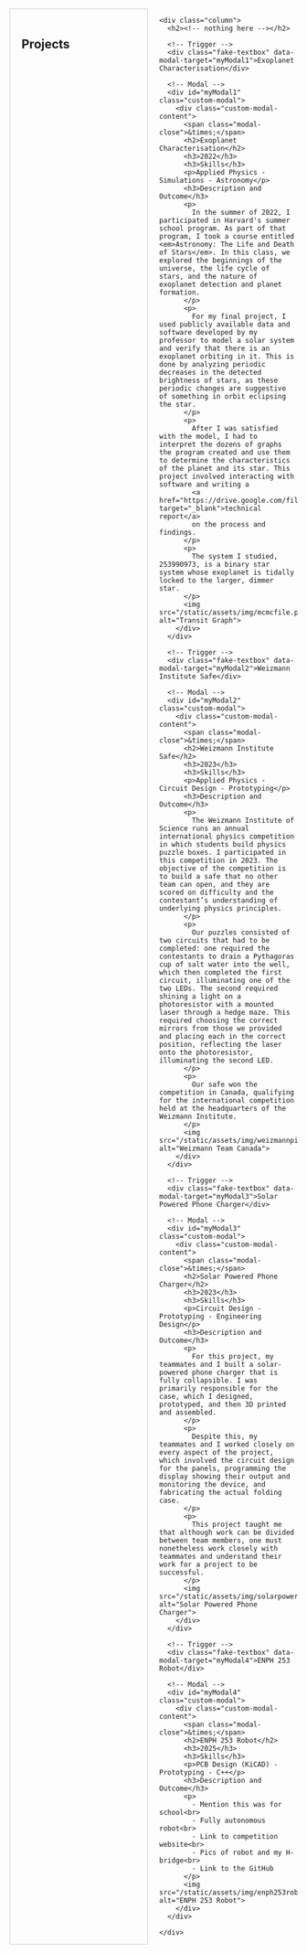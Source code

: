 <!DOCTYPE html>
<html lang="en">
<head>
  <meta charset="UTF-8">
  <meta name="viewport" content="width=device-width, initial-scale=1.0">
  <title>Two Columns</title>
  <style>
    .container {
      display: grid;
      grid-template-columns: 1fr 1fr; /* two equal columns */
      gap: 20px;
    }
    .column {
      padding: 20px;
      border: 1px solid #ccc;
    }
  </style>
</head>
<body>
  <div class="container">
    <div class="column">
      <h2>Projects</h2>
      <!-- nothing here -->
    </div>

    <div class="column">
      <h2><!-- nothing here --></h2>

      <!-- Trigger -->
      <div class="fake-textbox" data-modal-target="myModal1">Exoplanet Characterisation</div>

      <!-- Modal -->
      <div id="myModal1" class="custom-modal">
        <div class="custom-modal-content">
          <span class="modal-close">&times;</span>
          <h2>Exoplanet Characterisation</h2>
          <h3>2022</h3>
          <h3>Skills</h3>
          <p>Applied Physics - Simulations - Astronomy</p>
          <h3>Description and Outcome</h3>
          <p>
            In the summer of 2022, I participated in Harvard's summer school program. As part of that program, I took a course entitled <em>Astronomy: The Life and Death of Stars</em>. In this class, we explored the beginnings of the universe, the life cycle of stars, and the nature of exoplanet detection and planet formation.
          </p>
          <p>
            For my final project, I used publicly available data and software developed by my professor to model a solar system and verify that there is an exoplanet orbiting in it. This is done by analyzing periodic decreases in the detected brightness of stars, as these periodic changes are suggestive of something in orbit eclipsing the star.
          </p>
          <p>
            After I was satisfied with the model, I had to interpret the dozens of graphs the program created and use them to determine the characteristics of the planet and its star. This project involved interacting with software and writing a 
            <a href="https://drive.google.com/file/d/1xTxBpl6BDuQzn3yw4_8OyXE1H1EhJcpb/view" target="_blank">technical report</a>
            on the process and findings.
          </p>
          <p>
            The system I studied, 253990973, is a binary star system whose exoplanet is tidally locked to the larger, dimmer star.
          </p>
          <img src="/static/assets/img/mcmcfile.png" alt="Transit Graph">
        </div>
      </div>

      <!-- Trigger -->
      <div class="fake-textbox" data-modal-target="myModal2">Weizmann Institute Safe</div>

      <!-- Modal -->
      <div id="myModal2" class="custom-modal">
        <div class="custom-modal-content">
          <span class="modal-close">&times;</span>
          <h2>Weizmann Institute Safe</h2>
          <h3>2023</h3>
          <h3>Skills</h3>
          <p>Applied Physics - Circuit Design - Prototyping</p>
          <h3>Description and Outcome</h3>
          <p>
            The Weizmann Institute of Science runs an annual international physics competition in which students build physics puzzle boxes. I participated in this competition in 2023. The objective of the competition is to build a safe that no other team can open, and they are scored on difficulty and the contestant’s understanding of underlying physics principles.
          </p>
          <p>
            Our puzzles consisted of two circuits that had to be completed: one required the contestants to drain a Pythagoras cup of salt water into the well, which then completed the first circuit, illuminating one of the two LEDs. The second required shining a light on a photoresistor with a mounted laser through a hedge maze. This required choosing the correct mirrors from those we provided and placing each in the correct position, reflecting the laser onto the photoresistor, illuminating the second LED.
          </p>
          <p>
            Our safe won the competition in Canada, qualifying for the international competition held at the headquarters of the Weizmann Institute.
          </p>
          <img src="/static/assets/img/weizmannpicture.png" alt="Weizmann Team Canada">
        </div>
      </div>

      <!-- Trigger -->
      <div class="fake-textbox" data-modal-target="myModal3">Solar Powered Phone Charger</div>

      <!-- Modal -->
      <div id="myModal3" class="custom-modal">
        <div class="custom-modal-content">
          <span class="modal-close">&times;</span>
          <h2>Solar Powered Phone Charger</h2>
          <h3>2023</h3>
          <h3>Skills</h3>
          <p>Circuit Design - Prototyping - Engineering Design</p>
          <h3>Description and Outcome</h3>
          <p>
            For this project, my teammates and I built a solar-powered phone charger that is fully collapsible. I was primarily responsible for the case, which I designed, prototyped, and then 3D printed and assembled. 
          </p>
          <p>
            Despite this, my teammates and I worked closely on every aspect of the project, which involved the circuit design for the panels, programming the display showing their output and monitoring the device, and fabricating the actual folding case. 
          </p>
          <p>
            This project taught me that although work can be divided between team members, one must nonetheless work closely with teammates and understand their work for a project to be successful.
          </p>
          <img src="/static/assets/img/solarpoweredcharger.png" alt="Solar Powered Phone Charger">
        </div>
      </div>

      <!-- Trigger -->
      <div class="fake-textbox" data-modal-target="myModal4">ENPH 253 Robot</div>

      <!-- Modal -->
      <div id="myModal4" class="custom-modal">
        <div class="custom-modal-content">
          <span class="modal-close">&times;</span>
          <h2>ENPH 253 Robot</h2>
          <h3>2025</h3>
          <h3>Skills</h3>
          <p>PCB Design (KiCAD) - Prototyping - C++</p>
          <h3>Description and Outcome</h3>
          <p>
            - Mention this was for school<br>
            - Fully autonomous robot<br>
            - Link to competition website<br>
            - Pics of robot and my H-bridge<br>
            - Link to the GitHub
          </p>
          <img src="/static/assets/img/enph253robot.png" alt="ENPH 253 Robot">
        </div>
      </div>

    </div>
  </div>
</body>
</html>
